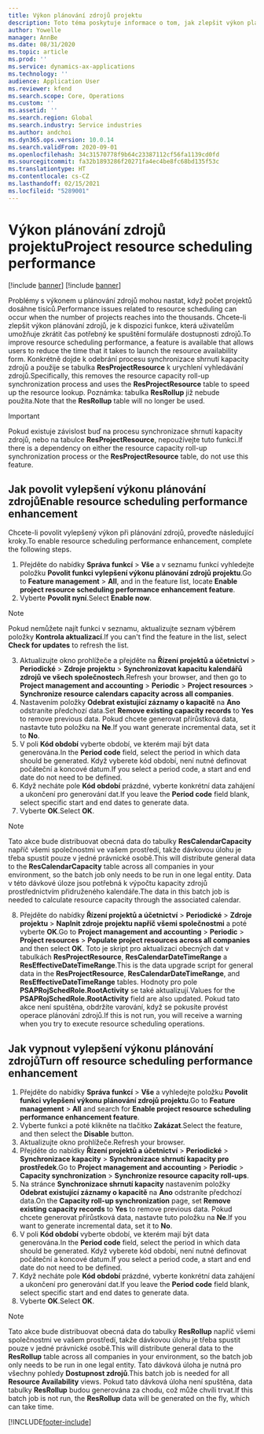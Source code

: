 ```yaml
---
title: Výkon plánování zdrojů projektu
description: Toto téma poskytuje informace o tom, jak zlepšit výkon plánování zdrojů u velkého počtu projektů.
author: Yowelle
manager: AnnBe
ms.date: 08/31/2020
ms.topic: article
ms.prod: ''
ms.service: dynamics-ax-applications
ms.technology: ''
audience: Application User
ms.reviewer: kfend
ms.search.scope: Core, Operations
ms.custom: ''
ms.assetid: ''
ms.search.region: Global
ms.search.industry: Service industries
ms.author: andchoi
ms.dyn365.ops.version: 10.0.14
ms.search.validFrom: 2020-09-01
ms.openlocfilehash: 34c31570778f9b64c23387112cf56fa1139cd0fd
ms.sourcegitcommit: fa32b1893286f20271fa4ec4be8fc68bd135f53c
ms.translationtype: HT
ms.contentlocale: cs-CZ
ms.lasthandoff: 02/15/2021
ms.locfileid: "5289001"
---
```

# <a name="project-resource-scheduling-performance"></a><span data-ttu-id="4c190-103">Výkon plánování zdrojů projektu</span><span class="sxs-lookup"><span data-stu-id="4c190-103">Project resource scheduling performance</span></span>

[!include [banner](../includes/banner.md)]
[!include [banner](../includes/preview-banner.md)]


<span data-ttu-id="4c190-104">Problémy s výkonem u plánování zdrojů mohou nastat, když počet projektů dosáhne tisíců.</span><span class="sxs-lookup"><span data-stu-id="4c190-104">Performance issues related to resource scheduling can occur when the number of projects reaches into the thousands.</span></span> <span data-ttu-id="4c190-105">Chcete-li zlepšit výkon plánování zdrojů, je k dispozici funkce, která uživatelům umožňuje zkrátit čas potřebný ke spuštění formuláře dostupnosti zdrojů.</span><span class="sxs-lookup"><span data-stu-id="4c190-105">To improve resource scheduling performance, a feature is available that allows users to reduce the time that it takes to launch the resource availability form.</span></span> <span data-ttu-id="4c190-106">Konkrétně dojde k odebrání procesu synchronizace shrnutí kapacity zdrojů a použije se tabulka **ResProjectResource** k urychlení vyhledávání zdrojů.</span><span class="sxs-lookup"><span data-stu-id="4c190-106">Specifically, this removes the resource capacity roll-up synchronization process and uses the **ResProjectResource** table to speed up the resource lookup.</span></span> <span data-ttu-id="4c190-107">Poznámka: tabulka **ResRollup** již nebude použita.</span><span class="sxs-lookup"><span data-stu-id="4c190-107">Note that the **ResRollup** table will no longer be used.</span></span>

> [!IMPORTANT]
> <span data-ttu-id="4c190-108">Pokud existuje závislost buď na procesu synchronizace shrnutí kapacity zdrojů, nebo na tabulce **ResProjectResource**, nepoužívejte tuto funkci.</span><span class="sxs-lookup"><span data-stu-id="4c190-108">If there is a dependency on either the resource capacity roll-up synchronization process or the **ResProjectResource** table, do not use this feature.</span></span>

## <a name="enable-resource-scheduling-performance-enhancement"></a><span data-ttu-id="4c190-109">Jak povolit vylepšení výkonu plánování zdrojů</span><span class="sxs-lookup"><span data-stu-id="4c190-109">Enable resource scheduling performance enhancement</span></span>
<span data-ttu-id="4c190-110">Chcete-li povolit vylepšený výkon při plánování zdrojů, proveďte následující kroky.</span><span class="sxs-lookup"><span data-stu-id="4c190-110">To enable resource scheduling performance enhancement, complete the following steps.</span></span>

1. <span data-ttu-id="4c190-111">Přejděte do nabídky **Správa funkcí** > **Vše** a v seznamu funkcí vyhledejte položku **Povolit funkci vylepšení výkonu plánování zdrojů projektu**.</span><span class="sxs-lookup"><span data-stu-id="4c190-111">Go to **Feature management** > **All**, and in the feature list, locate **Enable project resource scheduling performance enhancement feature**.</span></span>
2. <span data-ttu-id="4c190-112">Vyberte **Povolit nyní**.</span><span class="sxs-lookup"><span data-stu-id="4c190-112">Select **Enable now**.</span></span>

> [!NOTE]
> <span data-ttu-id="4c190-113">Pokud nemůžete najít funkci v seznamu, aktualizujte seznam výběrem položky **Kontrola aktualizací**.</span><span class="sxs-lookup"><span data-stu-id="4c190-113">If you can't find the feature in the list, select **Check for updates** to refresh the list.</span></span>

3. <span data-ttu-id="4c190-114">Aktualizujte okno prohlížeče a přejděte na **Řízení projektů a účetnictví** > **Periodické** > **Zdroje projektu** > **Synchronizovat kapacitu kalendářů zdrojů ve všech společnostech**.</span><span class="sxs-lookup"><span data-stu-id="4c190-114">Refresh your browser, and then go to **Project management and accounting** > **Periodic** > **Project resources** > **Synchronize resource calendars capacity across all companies**.</span></span>
4. <span data-ttu-id="4c190-115">Nastavením položky **Odebrat existující záznamy o kapacitě** na **Ano** odstraníte předchozí data.</span><span class="sxs-lookup"><span data-stu-id="4c190-115">Set **Remove existing capacity records** to **Yes** to remove previous data.</span></span> <span data-ttu-id="4c190-116">Pokud chcete generovat přírůstková data, nastavte tuto položku na **Ne**.</span><span class="sxs-lookup"><span data-stu-id="4c190-116">If you want generate incremental data, set it to **No**.</span></span>
5. <span data-ttu-id="4c190-117">V poli **Kód období** vyberte období, ve kterém mají být data generována.</span><span class="sxs-lookup"><span data-stu-id="4c190-117">In the **Period code** field, select the period in which data should be generated.</span></span> <span data-ttu-id="4c190-118">Když vyberete kód období, není nutné definovat počáteční a koncové datum.</span><span class="sxs-lookup"><span data-stu-id="4c190-118">If you select a period code, a start and end date do not need to be defined.</span></span>
6. <span data-ttu-id="4c190-119">Když necháte pole **Kód období** prázdné, vyberte konkrétní data zahájení a ukončení pro generování dat.</span><span class="sxs-lookup"><span data-stu-id="4c190-119">If you leave the **Period code** field blank, select specific start and end dates to generate data.</span></span>
7. <span data-ttu-id="4c190-120">Vyberte **OK**.</span><span class="sxs-lookup"><span data-stu-id="4c190-120">Select **OK**.</span></span>

 > [!NOTE]
 > <span data-ttu-id="4c190-121">Tato akce bude distribuovat obecná data do tabulky **ResCalendarCapacity** napříč všemi společnostmi ve vašem prostředí, takže dávkovou úlohu je třeba spustit pouze v jedné právnické osobě.</span><span class="sxs-lookup"><span data-stu-id="4c190-121">This will distribute general data to the **ResCalendarCapacity** table across all companies in your environment, so the batch job only needs to be run in one legal entity.</span></span> <span data-ttu-id="4c190-122">Data v této dávkové úloze jsou potřebná k výpočtu kapacity zdrojů prostřednictvím přidruženého kalendáře.</span><span class="sxs-lookup"><span data-stu-id="4c190-122">The data in this batch job is needed to calculate resource capacity through the associated calendar.</span></span>

8. <span data-ttu-id="4c190-123">Přejděte do nabídky **Řízení projektů a účetnictví** > **Periodické** > **Zdroje projektu** > **Naplnit zdroje projektu napříč všemi společnostmi** a poté vyberte **OK**.</span><span class="sxs-lookup"><span data-stu-id="4c190-123">Go to **Project management and accounting** > **Periodic** > **Project resources** > **Populate project resources across all companies** and then select **OK**.</span></span> <span data-ttu-id="4c190-124">Toto je skript pro aktualizaci obecných dat v tabulkách **ResProjectResource**, **ResCalendarDateTimeRange** a **ResEffectiveDateTimeRange**.</span><span class="sxs-lookup"><span data-stu-id="4c190-124">This is the data upgrade script for general data in the **ResProjectResource**, **ResCalendarDateTimeRange**, and **ResEffectiveDateTimeRange** tables.</span></span> <span data-ttu-id="4c190-125">Hodnoty pro pole **PSAPRojSchedRole.RootActivity** se také aktualizují.</span><span class="sxs-lookup"><span data-stu-id="4c190-125">Values for the **PSAPRojSchedRole.RootActivity** field are also updated.</span></span> <span data-ttu-id="4c190-126">Pokud tato akce není spuštěna, obdržíte varování, když se pokusíte provést operace plánování zdrojů.</span><span class="sxs-lookup"><span data-stu-id="4c190-126">If this is not run, you will receive a warning when you try to execute resource scheduling operations.</span></span>
 
## <a name="turn-off-resource-scheduling-performance-enhancement"></a><span data-ttu-id="4c190-127">Jak vypnout vylepšení výkonu plánování zdrojů</span><span class="sxs-lookup"><span data-stu-id="4c190-127">Turn off resource scheduling performance enhancement</span></span>

1. <span data-ttu-id="4c190-128">Přejděte do nabídky **Správa funkcí** > **Vše** a vyhledejte položku **Povolit funkci vylepšení výkonu plánování zdrojů projektu**.</span><span class="sxs-lookup"><span data-stu-id="4c190-128">Go to **Feature management** > **All**  and search for **Enable project resource scheduling performance enhancement feature**.</span></span>
2. <span data-ttu-id="4c190-129">Vyberte funkci a poté klikněte na tlačítko **Zakázat**.</span><span class="sxs-lookup"><span data-stu-id="4c190-129">Select the feature, and then select the **Disable** button.</span></span>
3. <span data-ttu-id="4c190-130">Aktualizujte okno prohlížeče.</span><span class="sxs-lookup"><span data-stu-id="4c190-130">Refresh your browser.</span></span>
4. <span data-ttu-id="4c190-131">Přejděte do nabídky **Řízení projektů a účetnictví** > **Periodické** > **Synchronizace kapacity** > **Synchronizace shrnutí kapacity pro prostředek**.</span><span class="sxs-lookup"><span data-stu-id="4c190-131">Go to **Project management and accounting** > **Periodic** > **Capacity synchronization** > **Synchronize resource capacity roll-ups**.</span></span>
5. <span data-ttu-id="4c190-132">Na stránce **Synchronizace shrnutí kapacity** nastavením položky **Odebrat existující záznamy o kapacitě** na **Ano** odstraníte předchozí data.</span><span class="sxs-lookup"><span data-stu-id="4c190-132">On the **Capacity roll-up synchronization** page, set **Remove existing capacity records** to **Yes** to remove previous data.</span></span> <span data-ttu-id="4c190-133">Pokud chcete generovat přírůstková data, nastavte tuto položku na **Ne**.</span><span class="sxs-lookup"><span data-stu-id="4c190-133">If you want to generate incremental data, set it to **No**.</span></span>
6. <span data-ttu-id="4c190-134">V poli **Kód období** vyberte období, ve kterém mají být data generována.</span><span class="sxs-lookup"><span data-stu-id="4c190-134">In the **Period code** field, select the period in which data should be generated.</span></span> <span data-ttu-id="4c190-135">Když vyberete kód období, není nutné definovat počáteční a koncové datum.</span><span class="sxs-lookup"><span data-stu-id="4c190-135">If you select a period code, a start and end date do not need to be defined.</span></span>
7. <span data-ttu-id="4c190-136">Když necháte pole **Kód období** prázdné, vyberte konkrétní data zahájení a ukončení pro generování dat.</span><span class="sxs-lookup"><span data-stu-id="4c190-136">If you leave the **Period code** field blank, select specific start and end dates to generate data.</span></span>
8. <span data-ttu-id="4c190-137">Vyberte **OK**.</span><span class="sxs-lookup"><span data-stu-id="4c190-137">Select **OK**.</span></span>

> [!NOTE]
> <span data-ttu-id="4c190-138">Tato akce bude distribuovat obecná data do tabulky **ResRollup** napříč všemi společnostmi ve vašem prostředí, takže dávkovou úlohu je třeba spustit pouze v jedné právnické osobě.</span><span class="sxs-lookup"><span data-stu-id="4c190-138">This will distribute general data to the **ResRollup** table across all companies in your environment, so the batch job only needs to be run in one legal entity.</span></span> <span data-ttu-id="4c190-139">Tato dávková úloha je nutná pro všechny pohledy **Dostupnost zdrojů**.</span><span class="sxs-lookup"><span data-stu-id="4c190-139">This batch job is needed for all **Resource Availability** views.</span></span> <span data-ttu-id="4c190-140">Pokud tato dávková úloha není spuštěna, data tabulky **ResRollup** budou generována za chodu, což může chvíli trvat.</span><span class="sxs-lookup"><span data-stu-id="4c190-140">If this batch job is not run, the **ResRollup** data will be generated on the fly, which can take time.</span></span>


[!INCLUDE[footer-include](../includes/footer-banner.md)]